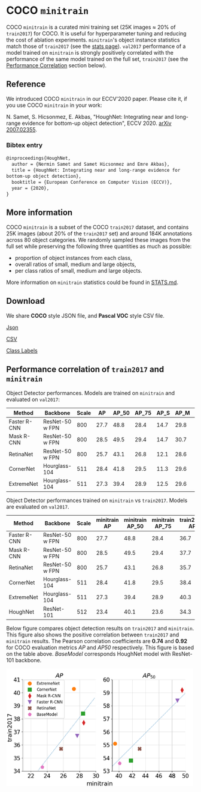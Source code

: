 # COCO `minitrain`

COCO `minitrain` is a curated mini training set (25K images ≈ 20% of `train2017`) for COCO. It is useful for hyperparameter tuning and reducing the cost of ablation experiments. `minitrain`'s object instance statistics match those of `train2017` (see the [stats page](STATS.md)).  `val2017` performance of a model trained on  `minitrain` is strongly positively correlated with the performance of the same model trained on the full set, `train2017` (see the [Performance Correlation](https://github.com/giddyyupp/coco-minitrain#performance-correlation-of-train2017-and-minitrain) section below).

## Reference
We introduced COCO `minitrain` in our ECCV'2020 paper. Please cite it, if you use COCO `minitrain` in your work: 

N. Samet, S. Hicsonmez, E. Akbas, "HoughNet: Integrating near and long-range evidence for bottom-up object detection", ECCV 2020. [arXiv 2007.02355](https://arxiv.org/abs/2007.02355). 

### Bibtex entry
```
@inproceedings{HoughNet, 
  author = {Nermin Samet and Samet Hicsonmez and Emre Akbas},
  title = {HoughNet: Integrating near and long-range evidence for bottom-up object detection},   
  booktitle = {European Conference on Computer Vision (ECCV)}, 
  year = {2020}, 
}
```

## More information

COCO `minitrain` is a subset of the COCO `train2017` dataset, and contains 25K images (about 20% of the `train2017` set) and  around 184K annotations across 80 object categories. We randomly sampled these images from the full set while preserving the following three quantities as much as possible:
* proportion of object instances from each class,
* overall ratios of small, medium and large objects,
* per class ratios of small, medium and large objects.

More information on `minitrain` statistics could be found in [STATS.md](STATS.md).

## Download
We share **COCO** style JSON file, and **Pascal VOC** style CSV file.

[Json](https://drive.google.com/open?id=1lezhgY4M_Ag13w0dEzQ7x_zQ_w0ohjin)

[CSV](https://drive.google.com/open?id=1i12p23cXlqp1QrXjAD_vu467r4q67Mq9) 

[Class Labels](https://drive.google.com/file/d/1xmjxfdnFxZnD1IFpkpj2Yub9Wvv97-Kd/view?usp=sharing) 

## Performance correlation of `train2017` and `minitrain`

Object Detector performances. Models are trained on `minitrain` and evaluated on `val2017`:

| Method        | Backbone         | Scale | AP    | AP\_50 | AP\_75 | AP\_S | AP\_M | AP\_L |
|---------------|------------------|-------|-------|--------|--------|-------|-------|-------|
| Faster R\-CNN | ResNet\-50 w FPN | 800   | 27\.7 | 48\.8  | 28\.4  | 14\.7 | 29\.8 | 36\.4 |
| Mask R\-CNN   | ResNet\-50 w FPN | 800   | 28\.5 | 49\.5  | 29\.4  | 14\.7 | 30\.7 | 37\.6 |
| RetinaNet     | ResNet\-50 w FPN | 800   | 25\.7 | 43\.1  | 26\.8  | 12\.1 | 28\.6 | 34\.2 |
| CornerNet     | Hourglass\-104   | 511   | 28\.4 | 41\.8  | 29\.5  | 11\.3 | 29\.6 | 39\.2 |
| ExtremeNet    | Hourglass\-104   | 511   | 27\.3 | 39\.4  | 28\.9  | 12\.5 | 29\.6 | 38\.0 |



Object Detector performances trained on `minitrain` vs `train2017`. Models are evaluated on `val2017`.

| Method        | Backbone         | Scale | minitrain AP    | minitrain AP\_50 | minitrain AP\_75 | train2017 AP | train2017 AP\_50 | train2017 AP\_75 |
|---------------|------------------|-------|-------|--------|--------|-------|-------|-------|
| Faster R\-CNN | ResNet\-50 w FPN | 800   | 27\.7 | 48\.8  | 28\.4  | 36\.7 | 58\.4 | 39\.6 |
| Mask R\-CNN   | ResNet\-50 w FPN | 800   | 28\.5 | 49\.5  | 29\.4  | 37\.7 | 59\.2 | 40\.9 |
| RetinaNet     | ResNet\-50 w FPN | 800   | 25\.7 | 43\.1  | 26\.8  | 35\.7 | 54\.7 | 38\.5 |
| CornerNet     | Hourglass\-104   | 511   | 28\.4 | 41\.8  | 29\.5  | 38\.4 | 53\.8 | 40\.9 |
| ExtremeNet    | Hourglass\-104   | 511   | 27\.3 | 39\.4  | 28\.9  | 40\.3 | 55\.1 | 43\.7 |
| HoughNet      | ResNet\-101      | 512   | 23\.4 | 40\.1  | 23\.6  | 34\.3 | 53\.6 | 36\.6 |


Below figure compares object detection results on `train2017` and `minitrain`. This figure also shows the positive correlation between `train2017` and `minitrain` results. The Pearson correlation coefficients are **0.74** and **0.92** for COCO evaluation metrics *AP* and *AP50* respectively. This figure is based on the table above. *BaseModel* corresponds HoughNet model with ResNet-101 backbone.

<img src="/figures/pearson.png" width="500">
